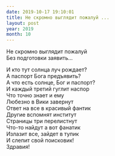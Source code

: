 ```yaml
---
date: 2019-10-17 19:10:01
title: Не скромно выглядит пожалуй ...
layout: post
year: 2019
month: 10
---
```

Не скромно выглядит пожалуй <br/>
Без подготовки заявить... <br/>
<!--more-->
И кто тут солнца луч рождает? <br/>
А паспорт Бога предъявить? <br/>
А что есть солнце, Бог и паспорт? <br/>
И каждый третий гуглит наспор<br/>
Что точно знает и ему <br/>
Любезно в Вики завернут<br/>
Ответ на все в красивый фантик<br/>
Другие вспомнят институт<br/>
Страницы три перелистнут <br/>
Что-то найдут а вот фанатик<br/>
Излазит все,  зайдет в тупик<br/>
И слепит свой поисковик!<br/>
Здравия!<br/>